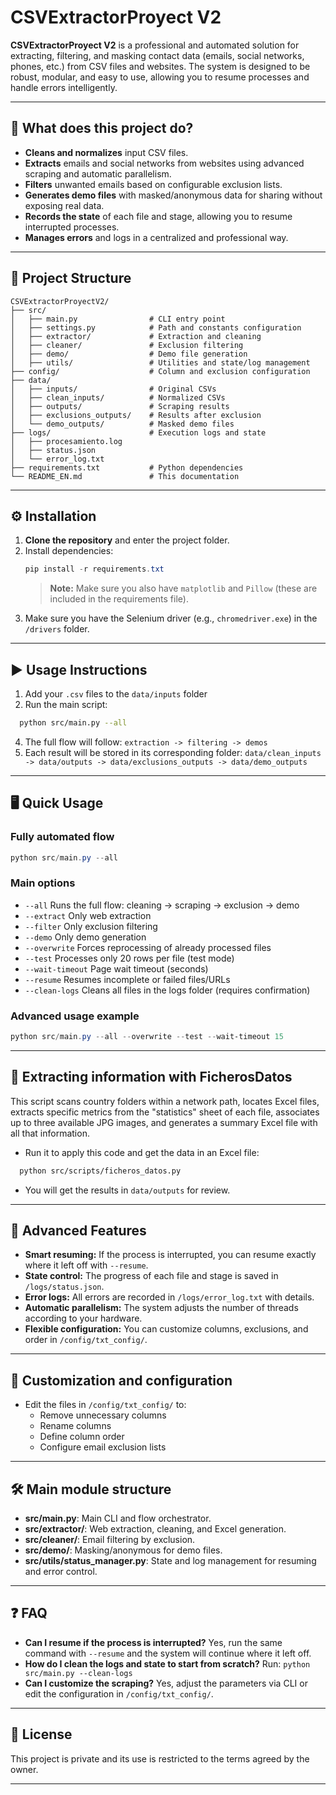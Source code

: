 # CSVExtractorProyect V2

**CSVExtractorProyect V2** is a professional and automated solution for extracting, filtering, and masking contact data (emails, social networks, phones, etc.) from CSV files and websites. The system is designed to be robust, modular, and easy to use, allowing you to resume processes and handle errors intelligently.

---

## 🚀 What does this project do?
- **Cleans and normalizes** input CSV files.
- **Extracts** emails and social networks from websites using advanced scraping and automatic parallelism.
- **Filters** unwanted emails based on configurable exclusion lists.
- **Generates demo files** with masked/anonymous data for sharing without exposing real data.
- **Records the state** of each file and stage, allowing you to resume interrupted processes.
- **Manages errors** and logs in a centralized and professional way.

---

## 📁 Project Structure

```
CSVExtractorProyectV2/
├── src/
│   ├── main.py                # CLI entry point
│   ├── settings.py            # Path and constants configuration
│   ├── extractor/             # Extraction and cleaning
│   ├── cleaner/               # Exclusion filtering
│   ├── demo/                  # Demo file generation
│   ├── utils/                 # Utilities and state/log management
├── config/                    # Column and exclusion configuration
├── data/
│   ├── inputs/                # Original CSVs
│   ├── clean_inputs/          # Normalized CSVs
│   ├── outputs/               # Scraping results
│   ├── exclusions_outputs/    # Results after exclusion
│   └── demo_outputs/          # Masked demo files
├── logs/                      # Execution logs and state
│   ├── procesamiento.log
│   ├── status.json
│   └── error_log.txt
├── requirements.txt           # Python dependencies
└── README_EN.md               # This documentation
```

---

## ⚙️ Installation

1. **Clone the repository** and enter the project folder.
2. Install dependencies:
   ```powershell
   pip install -r requirements.txt
   ```
   > **Note:** Make sure you also have `matplotlib` and `Pillow` (these are included in the requirements file).
3. Make sure you have the Selenium driver (e.g., `chromedriver.exe`) in the `/drivers` folder.

---
## ▶️ Usage Instructions

1. Add your `.csv` files to the `data/inputs` folder
2. Run the main script:
  ```bash
    python src/main.py --all
  ```
4. The full flow will follow: `extraction -> filtering -> demos`
5. Each result will be stored in its corresponding folder: `data/clean_inputs -> data/outputs -> data/exclusions_outputs -> data/demo_outputs`

---

## 🖥️ Quick Usage

### Fully automated flow

```powershell
python src/main.py --all
```

### Main options
- `--all`           Runs the full flow: cleaning → scraping → exclusion → demo
- `--extract`       Only web extraction
- `--filter`        Only exclusion filtering
- `--demo`          Only demo generation
- `--overwrite`     Forces reprocessing of already processed files
- `--test`          Processes only 20 rows per file (test mode)
- `--wait-timeout`  Page wait timeout (seconds)
- `--resume`        Resumes incomplete or failed files/URLs
- `--clean-logs`    Cleans all files in the logs folder (requires confirmation)

### Advanced usage example
```powershell
python src/main.py --all --overwrite --test --wait-timeout 15
```

---

## 📝 Extracting information with FicherosDatos

This script scans country folders within a network path, locates Excel files, extracts specific metrics from the "statistics" sheet of each file, associates up to three available JPG images, and generates a summary Excel file with all that information.

- Run it to apply this code and get the data in an Excel file:
```bash
  python src/scripts/ficheros_datos.py
```
- You will get the results in `data/outputs` for review.

---

## 🧠 Advanced Features

- **Smart resuming:** If the process is interrupted, you can resume exactly where it left off with `--resume`.
- **State control:** The progress of each file and stage is saved in `/logs/status.json`.
- **Error logs:** All errors are recorded in `/logs/error_log.txt` with details.
- **Automatic parallelism:** The system adjusts the number of threads according to your hardware.
- **Flexible configuration:** You can customize columns, exclusions, and order in `/config/txt_config/`.

---

## 📝 Customization and configuration
- Edit the files in `/config/txt_config/` to:
  - Remove unnecessary columns
  - Rename columns
  - Define column order
  - Configure email exclusion lists

---

## 🛠️ Main module structure

- **src/main.py**: Main CLI and flow orchestrator.
- **src/extractor/**: Web extraction, cleaning, and Excel generation.
- **src/cleaner/**: Email filtering by exclusion.
- **src/demo/**: Masking/anonymous for demo files.
- **src/utils/status_manager.py**: State and log management for resuming and error control.

---

## ❓ FAQ

- **Can I resume if the process is interrupted?**
  Yes, run the same command with `--resume` and the system will continue where it left off.
- **How do I clean the logs and state to start from scratch?**
  Run: `python src/main.py --clean-logs`
- **Can I customize the scraping?**
  Yes, adjust the parameters via CLI or edit the configuration in `/config/txt_config/`.

---

## 📄 License
This project is private and its use is restricted to the terms agreed by the owner.

---


